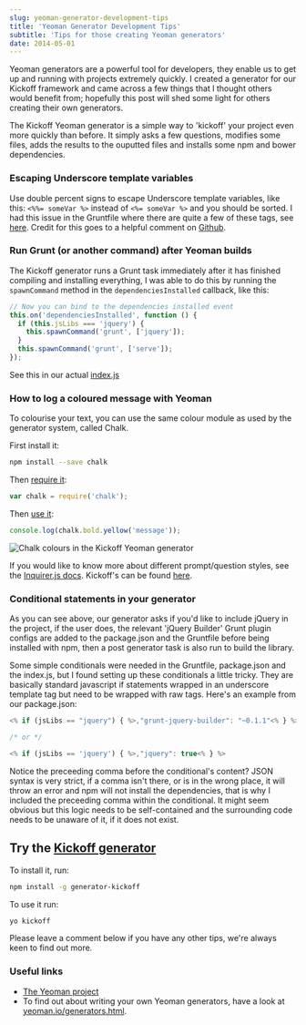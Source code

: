 ```yaml
---
slug: yeoman-generator-development-tips
title: 'Yeoman Generator Development Tips'
subtitle: 'Tips for those creating Yeoman generators'
date: 2014-05-01
---
```


Yeoman generators are a powerful tool for developers, they enable us to get up and running with projects extremely quickly. I created a generator for our Kickoff framework and came across a few things that I thought others would benefit from; hopefully this post will shed some light for others creating their own generators.

The Kickoff Yeoman generator is a simple way to 'kickoff' your project even more quickly than before. It simply asks a few questions, modifies some files, adds the results to the ouputted files and installs some npm and bower dependencies.

### Escaping Underscore template variables

Use double percent signs to escape Underscore template variables, like this: `<%%= someVar %>` instead of `<%= someVar %>` and you should be sorted. I had this issue in the Gruntfile where there are quite a few of these tags, see [here](https://github.com/tmwagency/generator-kickoff/blob/3982752d18f4b83870ed9e7b38c4d9c39e41efa6/app/templates/_Gruntfile.js#L53). Credit for this goes to a helpful comment on [Github](https://github.com/yeoman/generator-generator/issues/45#issuecomment-31031268).

### Run Grunt (or another command) after Yeoman builds

The Kickoff generator runs a Grunt task immediately after it has finished compiling and installing everything, I was able to do this by running the `spawnCommand` method in the `dependenciesInstalled` callback, like this:

```js
// Now you can bind to the dependencies installed event
this.on('dependenciesInstalled', function () {
  if (this.jsLibs === 'jquery') {
    this.spawnCommand('grunt', ['jquery']);
  }
  this.spawnCommand('grunt', ['serve']);
});
```

See this in our actual [index.js](https://github.com/tmwagency/generator-kickoff/blob/c2aab72ad4a15186b646505817152732a8c9f4b2/app/index.js#L24)

### How to log a coloured message with Yeoman

To colourise your text, you can use the same colour module as used by the generator system, called Chalk.

First install it:

```sh
npm install --save chalk
```

Then [require it](https://github.com/tmwagency/generator-kickoff/blob/master/app/index.js#L5):

```js
var chalk = require('chalk');
```

Then [use it](https://github.com/tmwagency/generator-kickoff/blob/master/app/index.js#L35):

```js
console.log(chalk.bold.yellow('message'));
```

![Chalk colours in the Kickoff Yeoman generator](~/assets/yeoman-generator-development-tips/chalk.png)

If you would like to know more about different prompt/question styles, see the [Inquirer.js docs](https://github.com/SBoudrias/Inquirer.js). Kickoff's can be found [here](https://github.com/tmwagency/generator-kickoff/blob/3982752d18f4b83870ed9e7b38c4d9c39e41efa6/app/index.js#L38-L80).

### Conditional statements in your generator

As you can see above, our generator asks if you'd like to include jQuery in the project, if the user does, the relevant 'jQuery Builder' Grunt plugin configs are added to the package.json and the Gruntfile before being installed with npm, then a post generator task is also run to build the library.

Some simple conditionals were needed in the Gruntfile, package.json and the index.js, but I found setting up these conditionals a little tricky. They are basically standard javascript if statements wrapped in an underscore template tag but need to be wrapped with raw tags. Here's an example from our package.json:

```js
<% if (jsLibs == "jquery") { %>,"grunt-jquery-builder": "~0.1.1"<% } %>

/* or */

<% if (jsLibs == 'jquery') { %>,"jquery": true<% } %>
```

Notice the preceeding comma before the conditional's content? JSON syntax is very strict, if a comma isn't there, or is in the wrong place, it will throw an error and npm will not install the dependencies, that is why I included the preceeding comma within the conditional. It might seem obvious but this logic needs to be self-contained and the surrounding code needs to be unaware of it, if it does not exist.

## Try the [Kickoff generator](https://www.npmjs.org/package/generator-kickoff)

To install it, run:

```sh
npm install -g generator-kickoff
```

To use it run:

```sh
yo kickoff
```

Please leave a comment below if you have any other tips, we're always keen to find out more.

### Useful links

- [The Yeoman project](http://yeoman.io)
- To find out about writing your own Yeoman generators, have a look at [yeoman.io/generators.html](http://yeoman.io/generators.html#writing-your-first-generator).
